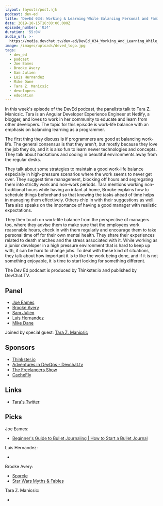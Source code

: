 ```yaml
---
layout: layouts/post.njk
podcast: dev-ed
title: 'DevEd 034: Working & Learning While Balancing Personal and Family Life'
date: 2019-10-15T10:00:00.000Z
episode_number: '034'
duration: '55:04'
audio_url: >-
  https://media.devchat.tv/dev-ed/DevEd_034_Working_And_Learning_While_Balancing_Personal_and_Family_Life.mp3
image: /images/uploads/deved_logo.jpg
tags:
  - dev_ed
  - podcast
  - Joe Eames
  - Brooke Avery
  - Sam Julien
  - Luis Hernandez
  - Mike Dane
  - Tara Z. Manicsic
  - developers
  - education
---
```

In this week's episode of the DevEd podcast, the panelists talk to Tara Z. Manicsic. Tara is an Angular Developer Experience Engineer at Netlify, a blogger, and loves to work in her community to educate and learn from other developers. The topic for this episode is work-life balance with an emphasis on balancing learning as a programmer.

The first thing they discuss is if programmers are good at balancing work-life. The general consensus is that they aren't, but mostly because they love the job they do, and it is also fun to learn newer technologies and concepts. They talk about hackations and coding in beautiful environments away from the regular desks.

They talk about some strategies to maintain a good work-life balance especially in high-pressure scenarios where the work seems to never get over. They suggest time management, blocking off hours and segregating them into strictly work and non-work periods. Tara mentions working non-traditional hours while having an infant at home, Brooke explains how to schedule things beforehand so that knowing the tasks ahead of time helps in managing them effectively. Others chip in with their suggestions as well. Tara also speaks on the importance of having a good manager with realistic expectations.

They then touch on work-life balance from the perspective of managers too, where they advise them to make sure that the employees work reasonable hours, check in with them regularly and encourage them to take personal time off for their own mental health. They share their experiences related to death marches and the stress associated with it. While working as a junior developer in a high pressure environment that is hard to keep up with, it can be hard to change jobs. To deal with these kind of situations, they talk about how important it is to like the work being done, and if it is not something enjoyable, it is time to start looking for something different. 

The Dev Ed podcast is produced by Thinkster.io and published by DevChat.TV.

## Panel

* [Joe Eames](https://thinkster.io/)
* [Brooke Avery](https://thinkster.io/)
* [Sam Julien](https://twitter.com/samjulien?lang=en)
* [Luis Hernandez](https://lambdaschool.com/about)
* [Mike Dane](https://www.mikedane.com/)

Joined by special guest: [Tara Z. Manicsic](https://www.linkedin.com/in/tzmanicsic/)

## Sponsors

* [Thinkster.io](https://thinkster.io/)
* [Adventures in DevOps - Devchat.tv](https://devchat.tv/adventures-in-devops/)
* [The Freelancers Show](https://devchat.tv/freelancers/)
* [CacheFly](https://www.cachefly.com/)

## Links

* [Tara's Twitter](https://twitter.com/Tzmanics?ref_src=twsrc%5Egoogle%7Ctwcamp%5Eserp%7Ctwgr%5Eauthor)

## Picks

Joe Eames:

* [Beginner's Guide to Bullet Journaling | How to Start a Bullet Journal](https://www.youtube.com/watch?v=OuaaotSpifM)

Luis Hernandez:

* 

Brooke Avery:

* [Sporcle](https://www.sporcle.com/)
* [Star Wars Myths & Fables](https://www.amazon.com/Star-Myths-Fables-Lucasfilm-Press/dp/1368043453) 

Tara Z. Manicsic:

*

